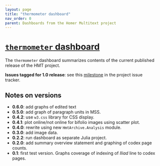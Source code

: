 ```yaml
---
layout: page
title: "thermometer dashboard"
nav_order: 0
parent: Dashboards from the Homer Multitext project
---
```


# [`thermometer` dashboard](https://www.homermultitext.org/thermometer/)



The `thermometer` dashboard summarizes contents of the current published release of the HMT project.

**Issues tagged for 1.0 release**:  see this [milestone](https://github.com/homermultitext/dashboards/milestone/6) in the project issue tracker.


## Notes on versions

- **0.6.0**: add graphs of edited text
- **0.5.0**: add graph of paragraph units in MSS.
- **0.4.2**: use `w3.css` library for CSS display.
- **0.4.1**: plot online/not online for bifolio images using scatter plot.
- **0.4.0**: rewrite using new `HmtArchive.Analysis` module.
- **0.3.0**: add image data.
- **0.2.2**: run dashboard as separate Julia project.
- **0.2.0**: add summary overview statement and graphing of codex page counts.
- **0.1**: first test version. Graphs coverage of indexing of *Iliad* line to codex pages.